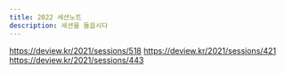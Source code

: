 ```yaml
---
title: 2022 세션노트
description: 세션을 들읍시다
---
```

https://deview.kr/2021/sessions/518
https://deview.kr/2021/sessions/421
https://deview.kr/2021/sessions/443